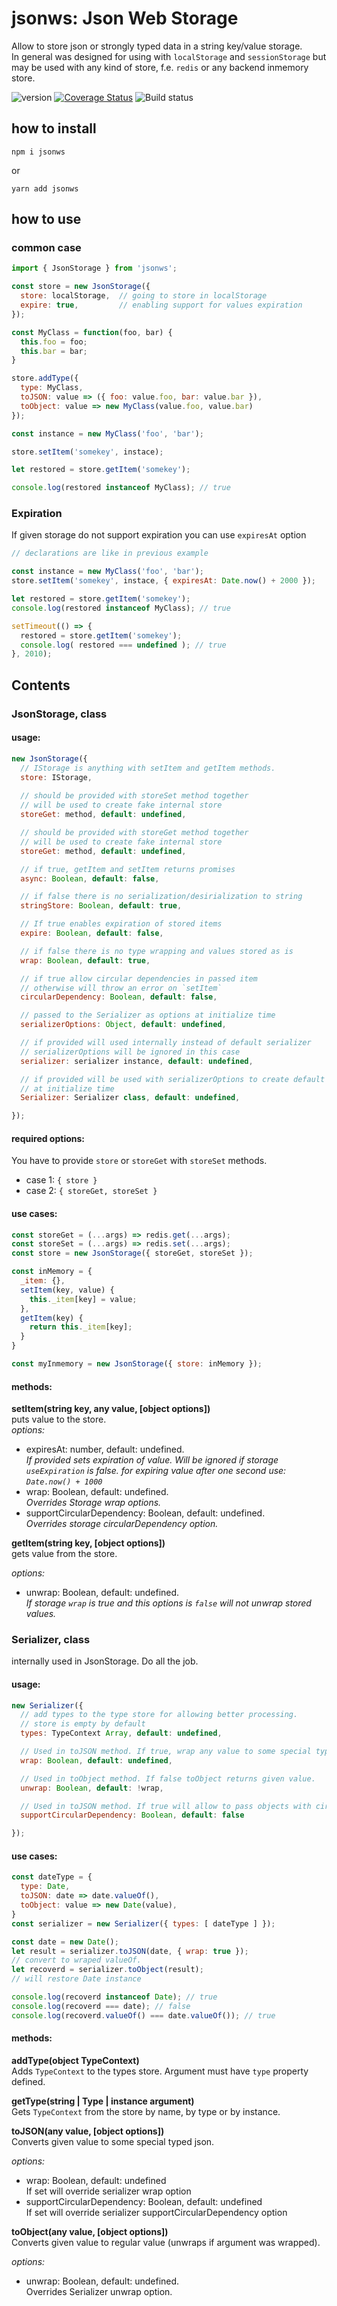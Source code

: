 # jsonws: Json Web Storage
Allow to store json or strongly typed data in a string key/value storage.  
In general was designed for using with `localStorage` and `sessionStorage` but may be used with any kind of store, f.e. `redis` or any backend inmemory store.

![version](https://img.shields.io/github/package-json/v/taburetkin/jsonws.svg)
[![Coverage Status](https://coveralls.io/repos/github/taburetkin/jsonws/badge.svg?branch=master)](https://coveralls.io/github/taburetkin/jsonws?branch=master)
![Build status](https://secure.travis-ci.com/taburetkin/jsonws.svg?branch=master)

## how to install
```
npm i jsonws
```

or

```
yarn add jsonws
```
## how to use
### common case
```js
import { JsonStorage } from 'jsonws';

const store = new JsonStorage({ 
  store: localStorage,  // going to store in localStorage
  expire: true,         // enabling support for values expiration
});

const MyClass = function(foo, bar) {
  this.foo = foo;
  this.bar = bar;
}

store.addType({
  type: MyClass,
  toJSON: value => ({ foo: value.foo, bar: value.bar }),
  toObject: value => new MyClass(value.foo, value.bar)
});

const instance = new MyClass('foo', 'bar');

store.setItem('somekey', instace);

let restored = store.getItem('somekey');

console.log(restored instanceof MyClass); // true

```

### Expiration
If given storage do not support expiration you can use `expiresAt` option
```js
// declarations are like in previous example

const instance = new MyClass('foo', 'bar');
store.setItem('somekey', instace, { expiresAt: Date.now() + 2000 });

let restored = store.getItem('somekey'); 
console.log(restored instanceof MyClass); // true

setTimeout(() => {
  restored = store.getItem('somekey');
  console.log( restored === undefined ); // true
}, 2010);

```

## Contents

### JsonStorage, class
#### usage: 
```js
new JsonStorage({
  // IStorage is anything with setItem and getItem methods.
  store: IStorage, 
  
  // should be provided with storeSet method together
  // will be used to create fake internal store
  storeGet: method, default: undefined,

  // should be provided with storeGet method together
  // will be used to create fake internal store
  storeGet: method, default: undefined,

  // if true, getItem and setItem returns promises
  async: Boolean, default: false, 

  // if false there is no serialization/desirialization to string
  stringStore: Boolean, default: true,

  // If true enables expiration of stored items
  expire: Boolean, default: false,

  // if false there is no type wrapping and values stored as is
  wrap: Boolean, default: true,

  // if true allow circular dependencies in passed item
  // otherwise will throw an error on `setItem`
  circularDependency: Boolean, default: false,

  // passed to the Serializer as options at initialize time
  serializerOptions: Object, default: undefined,

  // if provided will used internally instead of default serializer
  // serializerOptions will be ignored in this case
  serializer: serializer instance, default: undefined,

  // if provided will be used with serializerOptions to create default serializer
  // at initialize time
  Serializer: Serializer class, default: undefined,

});
```
#### required options:
You have to provide `store` or `storeGet` with `storeSet` methods.
* case 1: `{ store }`
* case 2: `{ storeGet, storeSet }`

#### use cases:
```js
const storeGet = (...args) => redis.get(...args);
const storeSet = (...args) => redis.set(...args);
const store = new JsonStorage({ storeGet, storeSet });

const inMemory = {
  _item: {},
  setItem(key, value) {
    this._item[key] = value;
  },
  getItem(key) {
    return this._item[key];
  }
}

const myInmemory = new JsonStorage({ store: inMemory });

```

#### methods:

**setItem(string key, any value, [object options])**  
puts value to the store.  
*options:*
  - expiresAt: number, default: undefined.  
  *If provided sets expiration of value. Will be ignored if storage `useExpiration` is false. for expiring value after one second use: `Date.now() + 1000`*  
  - wrap: Boolean, default: undefined.  
  *Overrides Storage wrap options.*  
  - supportCircularDependency: Boolean, default: undefined.  
  *Overrides storage circularDependency option.*

**getItem(string key, [object options])**  
gets value from the store.

*options:*
  - unwrap: Boolean, default: undefined.  
  *If storage `wrap` is true and this options is `false` will not unwrap stored values.*

### Serializer, class
internally used in JsonStorage. Do all the job.
#### usage:
```js
new Serializer({
  // add types to the type store for allowing better processing.
  // store is empty by default
  types: TypeContext Array, default: undefined,  

  // Used in toJSON method. If true, wrap any value to some special typed json
  wrap: Boolean, default: undefined,

  // Used in toObject method. If false toObject returns given value.
  unwrap: Boolean, default: !wrap,

  // Used in toJSON method. If true will allow to pass objects with circular dependencies inside.
  supportCircularDependency: Boolean, default: false

});
```
#### use cases:
```js
const dateType = {
  type: Date,
  toJSON: date => date.valueOf(),
  toObject: value => new Date(value),
}
const serializer = new Serializer({ types: [ dateType ] });

const date = new Date();
let result = serializer.toJSON(date, { wrap: true });
// convert to wraped valueOf.
let recoverd = serializer.toObject(result);
// will restore Date instance

console.log(recoverd instanceof Date); // true
console.log(recoverd === date); // false
console.log(recoverd.valueOf() === date.valueOf()); // true


```
#### methods:

**addType(object TypeContext)**  
Adds `TypeContext` to the types store. Argument must have `type` property defined.

**getType(string | Type | instance argument)**  
Gets `TypeContext` from the store by name, by type or by instance.

**toJSON(any value, [object options])**  
Converts given value to some special typed json. 

*options:*
  - wrap: Boolean, default: undefined  
If set will override serializer wrap option
  - supportCircularDependency: Boolean, default: undefined  
If set will override serializer supportCircularDependency option

**toObject(any value, [object options])**  
Converts given value to regular value (unwraps if argument was wrapped).  

*options:*
  - unwrap: Boolean, default: undefined.  
  Overrides Serializer unwrap option.

